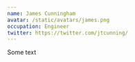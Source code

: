 ```yaml
---
name: James Cunningham
avatar: /static/avatars/james.png
occupation: Engineer
twitter: https://twitter.com/jtcunning/
---
```


Some text